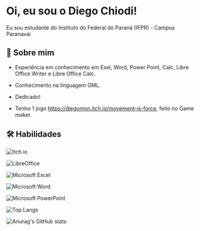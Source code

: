 
# Oi, eu sou o Diego Chiodi!

Eu sou estudante do Instituto do Federal do Paraná (IFPR) - Campus Paranavaí
## 🚀 Sobre mim

- Experiência  em conhecimento em Exel, Word, Power Point, Calc, Libre Office Writer e Libre Office Calc.

- Conhecimento na linguagem GML.

- Dedicado!

- Tenho 1 jogo https://diegonmn.itch.io/movement-is-force, feito no Game maker.



## 🛠 Habilidades

![Itch.io](https://img.shields.io/badge/Itch-%23FF0B34.svg?style=for-the-badge&logo=Itch.io&logoColor=white)

![LibreOffice](https://img.shields.io/badge/LibreOffice-%2318A303?style=for-the-badge&logo=LibreOffice&logoColor=white)

![Microsoft Excel](https://img.shields.io/badge/Microsoft_Excel-217346?style=for-the-badge&logo=microsoft-excel&logoColor=white)

![Microsoft Word](https://img.shields.io/badge/Microsoft_Word-2B579A?style=for-the-badge&logo=microsoft-word&logoColor=white)

![Microsoft PowerPoint](https://img.shields.io/badge/Microsoft_PowerPoint-B7472A?style=for-the-badge&logo=microsoft-powerpoint&logoColor=white)

![Top Langs](https://github-readme-stats-git-masterrstaa-rickstaa.vercel.app/api/top-langs/?username=DiegoChiodi&layout=compact&theme=dark)

![Anurag's GitHub stats](https://github-readme-stats.vercel.app/api?username=DiegoChiodi&theme=dark&show_icons=true)
